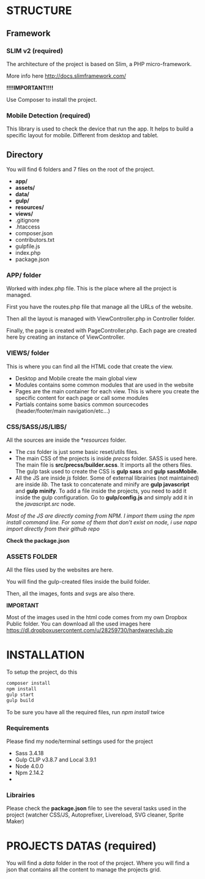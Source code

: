 # STRUCTURE

## Framework

### SLIM v2 (required)

The architecture of the project is based on Slim, a PHP micro-framework.

More info here
http://docs.slimframework.com/

**!!!!IMPORTANT!!!!**

Use Composer to install the project.

### Mobile Detection (required)

This library is used to check the device that run the app.
It helps to build a specific layout for mobile. Different from desktop and tablet.

## Directory

You will find 6 folders and 7 files on the root of the project.

- **app/**
- **assets/**
- **data/**
- **gulp/**
- **resources/**
- **views/**
- .gitignore
- .htaccess
- composer.json
- contributors.txt
- gulpfile.js
- index.php
- package.json

### APP/ folder

Worked with index.php file. This is the place where all the project is managed.

First you have the routes.php file that manage all the URLs of the website.

Then all the layout is managed with ViewController.php in Controller folder.

Finally, the page is created with PageController.php. Each page are created here by creating an instance of ViewController.

### VIEWS/ folder

This is where you can find all the HTML code that create the view.
- Desktop and Mobile create the main global view
- Modules contains some common modules that are used in the website
- Pages are the main container for each view. This is where you create the specific content for each page or call some modules
- Partials contains some basics common sourcecodes (header/footer/main navigation/etc...)

### CSS/SASS/JS/LIBS/
All the sources are inside the **resources* folder.

- The *css* folder is just some basic reset/utils files.
- The main CSS of the projects is inside *precss* folder. SASS is used here. The main file is **src/precss/builder.scss**. It imports all the others files. The gulp task used to create the CSS is **gulp sass** and **gulp sassMobile**.
- All the JS are inside *js* folder. Some of external librairies (not maintained) are inside *lib*. The task to concatenate and minify are **gulp javascript** and **gulp minify**. To add a file inside the projects, you need to add it inside the gulp configuration. Go to **gulp/config.js** and simply add it in the *javascript.src* node.

*Most of the JS are directly coming from NPM. I import them using the npm install command line. For some of them that don't exist on node, i use napa import directly from their github repo*

**Check the package.json**

### ASSETS FOLDER
All the files used by the websites are here.

You will find the gulp-created files inside the build folder.

Then, all the images, fonts and svgs are also there.

**IMPORTANT**

Most of the images used in the html code comes from my own Dropbox Public folder.
You can download all the used images here
https://dl.dropboxusercontent.com/u/28259730/hardwareclub.zip

# INSTALLATION

To setup the project, do this

```sh
composer install
npm install
gulp start
gulp build
```

To be sure you have all the required files, run *npm install* twice

### Requirements

Please find my node/terminal settings used for the project

- Sass 3.4.18
- Gulp CLIP v3.8.7 and Local 3.9.1
- Node 4.0.0
- Npm 2.14.2
-
### Librairies

Please check the **package.json** file to see the several tasks used in the project (watcher CSS/JS, Autoprefixer, Livereload, SVG cleaner, Sprite Maker)

# PROJECTS DATAS (required)

You will find a *data* folder in the root of the project.
Where you will find a json that contains all the content to manage the projects grid.